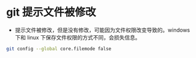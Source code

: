 # git 提示文件被修改

* 提示文件被修改，但是没有修改，可能因为文件权限改变导致的。windows 下和 linux 下保存文件权限的方式不同，会损失信息。

```BASH
git config --global core.filemode false
```

